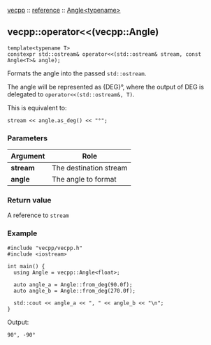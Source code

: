 [vecpp](../../) :: [reference](../) :: [Angle<typename\>](./)
## vecpp::operator<<(vecpp::Angle)

```
template<typename T>
constexpr std::ostream& operator<<(std::ostream& stream, const Angle<T>& angle);
```

Formats the angle into the passed `std::ostream`. 

The angle will be represented as {DEG}°, where the output of DEG is delegated to
`operator<<(std::ostream&, T)`.

This is equivalent to:
```
stream << angle.as_deg() << "°";
```

### Parameters

Argument   | Role
-----------|---------------------------------
**stream** | The destination stream
**angle**  | The angle to format

### Return value
A reference to `stream`

### Example

```
#include "vecpp/vecpp.h"
#include <iostream>

int main() {
  using Angle = vecpp::Angle<float>;

  auto angle_a = Angle::from_deg(90.0f);
  auto angle_b = Angle::from_deg(270.0f);

  std::cout << angle_a << ", " << angle_b << "\n";
}
```

Output:
```
90°, -90°
```
